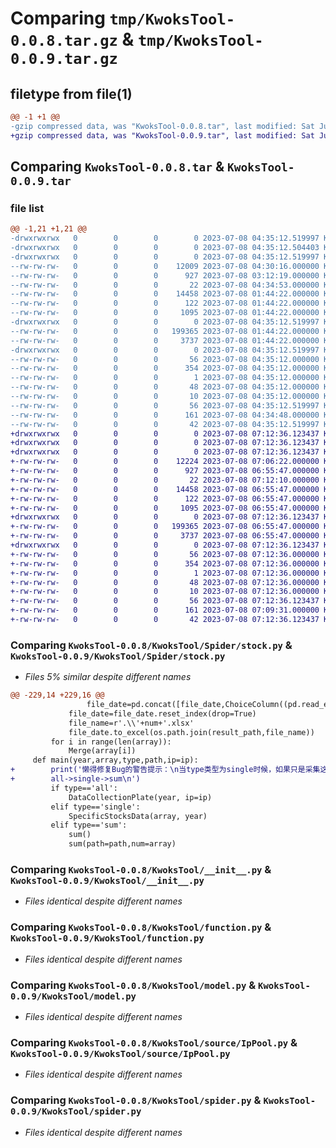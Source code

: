 # Comparing `tmp/KwoksTool-0.0.8.tar.gz` & `tmp/KwoksTool-0.0.9.tar.gz`

## filetype from file(1)

```diff
@@ -1 +1 @@
-gzip compressed data, was "KwoksTool-0.0.8.tar", last modified: Sat Jul  8 04:35:12 2023, max compression
+gzip compressed data, was "KwoksTool-0.0.9.tar", last modified: Sat Jul  8 07:12:36 2023, max compression
```

## Comparing `KwoksTool-0.0.8.tar` & `KwoksTool-0.0.9.tar`

### file list

```diff
@@ -1,21 +1,21 @@
-drwxrwxrwx   0        0        0        0 2023-07-08 04:35:12.519997 KwoksTool-0.0.8/
-drwxrwxrwx   0        0        0        0 2023-07-08 04:35:12.504403 KwoksTool-0.0.8/KwoksTool/
-drwxrwxrwx   0        0        0        0 2023-07-08 04:35:12.519997 KwoksTool-0.0.8/KwoksTool/Spider/
--rw-rw-rw-   0        0        0    12009 2023-07-08 04:30:16.000000 KwoksTool-0.0.8/KwoksTool/Spider/stock.py
--rw-rw-rw-   0        0        0      927 2023-07-08 03:12:19.000000 KwoksTool-0.0.8/KwoksTool/__init__.py
--rw-rw-rw-   0        0        0       22 2023-07-08 04:34:53.000000 KwoksTool-0.0.8/KwoksTool/_version.py
--rw-rw-rw-   0        0        0    14458 2023-07-08 01:44:22.000000 KwoksTool-0.0.8/KwoksTool/function.py
--rw-rw-rw-   0        0        0      122 2023-07-08 01:44:22.000000 KwoksTool-0.0.8/KwoksTool/info.py
--rw-rw-rw-   0        0        0     1095 2023-07-08 01:44:22.000000 KwoksTool-0.0.8/KwoksTool/model.py
-drwxrwxrwx   0        0        0        0 2023-07-08 04:35:12.519997 KwoksTool-0.0.8/KwoksTool/source/
--rw-rw-rw-   0        0        0   199365 2023-07-08 01:44:22.000000 KwoksTool-0.0.8/KwoksTool/source/IpPool.py
--rw-rw-rw-   0        0        0     3737 2023-07-08 01:44:22.000000 KwoksTool-0.0.8/KwoksTool/spider.py
-drwxrwxrwx   0        0        0        0 2023-07-08 04:35:12.519997 KwoksTool-0.0.8/KwoksTool.egg-info/
--rw-rw-rw-   0        0        0       56 2023-07-08 04:35:12.000000 KwoksTool-0.0.8/KwoksTool.egg-info/PKG-INFO
--rw-rw-rw-   0        0        0      354 2023-07-08 04:35:12.000000 KwoksTool-0.0.8/KwoksTool.egg-info/SOURCES.txt
--rw-rw-rw-   0        0        0        1 2023-07-08 04:35:12.000000 KwoksTool-0.0.8/KwoksTool.egg-info/dependency_links.txt
--rw-rw-rw-   0        0        0       48 2023-07-08 04:35:12.000000 KwoksTool-0.0.8/KwoksTool.egg-info/requires.txt
--rw-rw-rw-   0        0        0       10 2023-07-08 04:35:12.000000 KwoksTool-0.0.8/KwoksTool.egg-info/top_level.txt
--rw-rw-rw-   0        0        0       56 2023-07-08 04:35:12.519997 KwoksTool-0.0.8/PKG-INFO
--rw-rw-rw-   0        0        0      161 2023-07-08 04:34:48.000000 KwoksTool-0.0.8/pyproject.toml
--rw-rw-rw-   0        0        0       42 2023-07-08 04:35:12.519997 KwoksTool-0.0.8/setup.cfg
+drwxrwxrwx   0        0        0        0 2023-07-08 07:12:36.123437 KwoksTool-0.0.9/
+drwxrwxrwx   0        0        0        0 2023-07-08 07:12:36.123437 KwoksTool-0.0.9/KwoksTool/
+drwxrwxrwx   0        0        0        0 2023-07-08 07:12:36.123437 KwoksTool-0.0.9/KwoksTool/Spider/
+-rw-rw-rw-   0        0        0    12224 2023-07-08 07:06:22.000000 KwoksTool-0.0.9/KwoksTool/Spider/stock.py
+-rw-rw-rw-   0        0        0      927 2023-07-08 06:55:47.000000 KwoksTool-0.0.9/KwoksTool/__init__.py
+-rw-rw-rw-   0        0        0       22 2023-07-08 07:12:10.000000 KwoksTool-0.0.9/KwoksTool/_version.py
+-rw-rw-rw-   0        0        0    14458 2023-07-08 06:55:47.000000 KwoksTool-0.0.9/KwoksTool/function.py
+-rw-rw-rw-   0        0        0      122 2023-07-08 06:55:47.000000 KwoksTool-0.0.9/KwoksTool/info.py
+-rw-rw-rw-   0        0        0     1095 2023-07-08 06:55:47.000000 KwoksTool-0.0.9/KwoksTool/model.py
+drwxrwxrwx   0        0        0        0 2023-07-08 07:12:36.123437 KwoksTool-0.0.9/KwoksTool/source/
+-rw-rw-rw-   0        0        0   199365 2023-07-08 06:55:47.000000 KwoksTool-0.0.9/KwoksTool/source/IpPool.py
+-rw-rw-rw-   0        0        0     3737 2023-07-08 06:55:47.000000 KwoksTool-0.0.9/KwoksTool/spider.py
+drwxrwxrwx   0        0        0        0 2023-07-08 07:12:36.123437 KwoksTool-0.0.9/KwoksTool.egg-info/
+-rw-rw-rw-   0        0        0       56 2023-07-08 07:12:36.000000 KwoksTool-0.0.9/KwoksTool.egg-info/PKG-INFO
+-rw-rw-rw-   0        0        0      354 2023-07-08 07:12:36.000000 KwoksTool-0.0.9/KwoksTool.egg-info/SOURCES.txt
+-rw-rw-rw-   0        0        0        1 2023-07-08 07:12:36.000000 KwoksTool-0.0.9/KwoksTool.egg-info/dependency_links.txt
+-rw-rw-rw-   0        0        0       48 2023-07-08 07:12:36.000000 KwoksTool-0.0.9/KwoksTool.egg-info/requires.txt
+-rw-rw-rw-   0        0        0       10 2023-07-08 07:12:36.000000 KwoksTool-0.0.9/KwoksTool.egg-info/top_level.txt
+-rw-rw-rw-   0        0        0       56 2023-07-08 07:12:36.123437 KwoksTool-0.0.9/PKG-INFO
+-rw-rw-rw-   0        0        0      161 2023-07-08 07:09:31.000000 KwoksTool-0.0.9/pyproject.toml
+-rw-rw-rw-   0        0        0       42 2023-07-08 07:12:36.123437 KwoksTool-0.0.9/setup.cfg
```

### Comparing `KwoksTool-0.0.8/KwoksTool/Spider/stock.py` & `KwoksTool-0.0.9/KwoksTool/Spider/stock.py`

 * *Files 5% similar despite different names*

```diff
@@ -229,14 +229,16 @@
                 file_date=pd.concat([file_date,ChoiceColumn((pd.read_excel(file_path)),[0, 1, 2, 3, 4, 5, 6, 7, 8, 9, 10])])
             file_date=file_date.reset_index(drop=True)
             file_name=r'.\\'+num+'.xlsx'
             file_date.to_excel(os.path.join(result_path,file_name))
         for i in range(len(array)):
             Merge(array[i])
     def main(year,array,type,path,ip=ip):
+        print('懒得修复Bug的警告提示：\n当type类型为single时候，如果只是采集这个，会出问题。所以，函数类型的调用必须按照如下顺序：\n\
+        all->single->sum\n')
         if type=='all':
             DataCollectionPlate(year, ip=ip)
         elif type=='single':
             SpecificStocksData(array, year)
         elif type=='sum':
             sum()
             sum(path=path,num=array)
```

### Comparing `KwoksTool-0.0.8/KwoksTool/__init__.py` & `KwoksTool-0.0.9/KwoksTool/__init__.py`

 * *Files identical despite different names*

### Comparing `KwoksTool-0.0.8/KwoksTool/function.py` & `KwoksTool-0.0.9/KwoksTool/function.py`

 * *Files identical despite different names*

### Comparing `KwoksTool-0.0.8/KwoksTool/model.py` & `KwoksTool-0.0.9/KwoksTool/model.py`

 * *Files identical despite different names*

### Comparing `KwoksTool-0.0.8/KwoksTool/source/IpPool.py` & `KwoksTool-0.0.9/KwoksTool/source/IpPool.py`

 * *Files identical despite different names*

### Comparing `KwoksTool-0.0.8/KwoksTool/spider.py` & `KwoksTool-0.0.9/KwoksTool/spider.py`

 * *Files identical despite different names*

